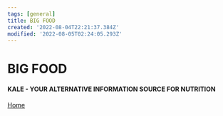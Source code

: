 ```yaml
---
tags: [general]
title: BIG FOOD
created: '2022-08-04T22:21:37.384Z'
modified: '2022-08-05T02:24:05.293Z'
---
```


# BIG FOOD

#### KALE - YOUR ALTERNATIVE INFORMATION SOURCE FOR NUTRITION

[Home](./index.md)
